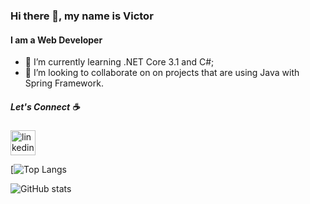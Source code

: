 ### Hi there 👋, my name is Victor
#### I am a Web Developer

- 🌱 I’m currently learning .NET Core 3.1 and C#; 
- 👯 I’m looking to collaborate on  on projects that are using Java with Spring Framework. 

##### Let's Connect ☕
 [<img src='https://cdn.jsdelivr.net/npm/simple-icons@3.0.1/icons/linkedin.svg' alt='linkedin' height='40'>](https://www.linkedin.com/in/victor-rodrigues-330639160/) 

[![Top Langs](https://github-readme-stats.vercel.app/api/top-langs/?username={rodriguesvictor}&theme=blue-green)

![GitHub stats](https://github-readme-stats.vercel.app/api?username=rodriguesvictor&show_icons=true)  
